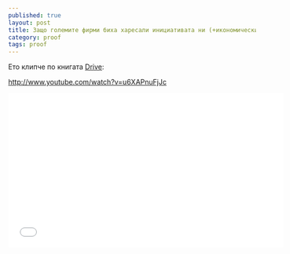 ```yaml
---
published: true
layout: post
title: Защо големите фирми биха харесали инициативата ни (+икономически причини)
category: proof
tags: proof
---
```


Ето клипче по книгата [Drive](http://en.wikipedia.org/wiki/Drive:_The_Surprising_Truth_About_What_Motivates_Us):

http://www.youtube.com/watch?v=u6XAPnuFjJc

<iframe width="560" height="315" src="//www.youtube.com/embed/u6XAPnuFjJc" frameborder="0" allowfullscreen></iframe>